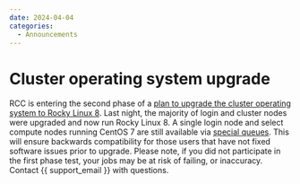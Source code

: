 ```yaml
---
date: 2024-04-04
categories:
  - Announcements
---
```


# Cluster operating system upgrade

RCC is entering the second phase of a [plan to upgrade the cluster operating system to Rocky Linux 8](../../cluster-el8.md). Last night, the majority of login and cluster nodes were upgraded and now run Rocky Linux 8. A single login node and select compute nodes running CentOS 7 are still available via [special queues](../../cluster-el8.md#upgrade-and-extended-testing). This will ensure backwards compatibility for those users that have not fixed software issues prior to upgrade. Please note, if you did not participate in the first phase test, your jobs may be at risk of failing, or inaccuracy.  Contact {{ support_email }} with questions.

